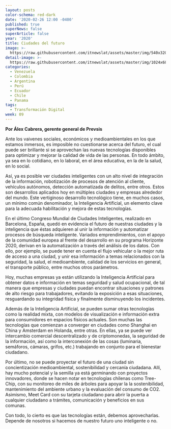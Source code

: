 ```yaml
---
layout: posts
color-schema: red-dark
date: '2020-02-26 12:00 -0400'
published: true
superNews: false
superArticle: false
year: '2020'
title: Ciudades del futuro
image: >-
  https://raw.githubusercontent.com/itnewslat/assets/master/img/540x320/Alex-Cabrera-p.jpg
detail-image: >-
  https://raw.githubusercontent.com/itnewslat/assets/master/img/1024x680/Alex-Cabrera-g.jpg
categories:
  - Venezuela
  - Colombia
  - Argentina
  - Perú
  - Ecuador
  - Chile
  - Panama
tags:
  - Transformación Digital
week: 09
---
```

**Por Álex Cabrera, gerente general de Prevsis**

Ante los vaivenes sociales, económicos y medioambientales en los que estamos inmersos, es imposible no cuestionarse acerca del futuro, el cual puede ser brillante si se aprovechan las nuevas tecnologías disponibles para optimizar y mejorar la calidad de vida de las personas. En todo ámbito, ya sea en lo cotidiano, en lo laboral, en el área educativa, en la de la salud, en lo social.

Así, ya es posible ver ciudades inteligentes con un alto nivel de integración de la información, robotización de procesos de atención al cliente, vehículos autónomos, detección automatizada de delitos, entre otros. Estos son desarrollos aplicados hoy en múltiples ciudades y empresas alrededor del mundo. Este vertiginoso desarrollo tecnológico tiene, en muchos casos, un mínimo común denominador, la Inteligencia Artificial, un elemento clave para la adecuada habilitación y mejora de estas tecnologías. 

En el último Congreso Mundial de Ciudades Inteligentes, realizado en Barcelona, España, quedó en evidencia el futuro de nuestras ciudades y la inteligencia que éstas adquieren al unir la información y automatizar procesos de búsqueda inteligente.  Variados emprendimientos, con el apoyo de la comunidad europea al frente del desarrollo en su programa Horizonte 2020, derivan en la automatización a través del análisis de los datos. Con ello, por ejemplo, se puede  tener en cuenta el flujo vehicular o la mejor ruta de acceso a una ciudad, y unir esa información a temas relacionados con la seguridad, la salud, el medioambiente, calidad de los servicios en general, el transporte público, entre muchos otros parámetros. 

Hoy, muchas empresas ya están utilizando la Inteligencia Artificial para obtener datos e información en temas seguridad y salud ocupacional, de tal manera que empresas y ciudades puedan encontrar situaciones y patrones de alto riesgo para trabajadores, evitando la exposición a esas situaciones, resguardando su integridad física y finalmente disminuyendo los incidentes. 

Además de la Inteligencia Artificial, se pueden sumar otras tecnologías como la realidad mixta, con modelos de visualización e información extra para consumidores en espacios físicos actuales.  Son muchas las tecnologías que comienzan a converger en ciudades como Shanghai en China y Amsterdam en Holanda, entre otras. En ellas, ya se puede ver   intercambio comercial descentralizado y de criptomonedas, la seguridad de la información, así como la interconexión de las cosas (luminaria, semáforos, cámaras, grifos, etc.) trabajando en conjunto para el bienestar ciudadano.

Por último, no se puede proyectar el futuro de una ciudad sin concientización medioambiental, sostenibilidad y cercanía ciudadana. Allí, hay mucho potencial y la semilla ya está germinando con proyectos innovadores, donde  se hacen notar en tecnologías chilenas como Tree-Chip, con su monitoreo de miles de árboles para apoyar la la sostenibilidad, mantenimiento del ambiente urbano y  la evaluación del consumo de CO2. Asimismo, Meet Card con su tarjeta ciudadano para abrir la puerta a cualquier ciudadano a trámites, comunicación y beneficios en sus comunas. 

Con todo, lo cierto es que las tecnologías están, debemos aprovecharlas. Depende de nosotros si hacemos de nuestro futuro uno inteligente o no.